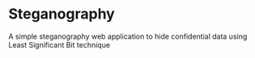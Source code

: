 # Steganography
A simple steganography web application to hide confidential data using Least Significant Bit technique
